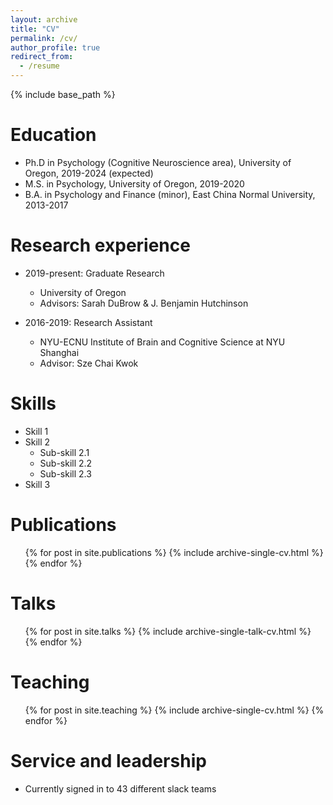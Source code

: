 ```yaml
---
layout: archive
title: "CV"
permalink: /cv/
author_profile: true
redirect_from:
  - /resume
---
```


{% include base_path %}

Education
======
* Ph.D in Psychology (Cognitive Neuroscience area), University of Oregon, 2019-2024 (expected)
* M.S. in Psychology, University of Oregon, 2019-2020
* B.A. in Psychology and Finance (minor), East China Normal University, 2013-2017



Research experience
======
* 2019-present: Graduate Research
  * University of Oregon
  * Advisors: Sarah DuBrow & J. Benjamin Hutchinson

* 2016-2019: Research Assistant
  * NYU-ECNU Institute of Brain and Cognitive Science at NYU Shanghai
  * Advisor: Sze Chai Kwok
  
Skills
======
* Skill 1
* Skill 2
  * Sub-skill 2.1
  * Sub-skill 2.2
  * Sub-skill 2.3
* Skill 3

Publications
======
  <ul>{% for post in site.publications %}
    {% include archive-single-cv.html %}
  {% endfor %}</ul>
  
Talks
======
  <ul>{% for post in site.talks %}
    {% include archive-single-talk-cv.html %}
  {% endfor %}</ul>
  
Teaching
======
  <ul>{% for post in site.teaching %}
    {% include archive-single-cv.html %}
  {% endfor %}</ul>
  
Service and leadership
======
* Currently signed in to 43 different slack teams
